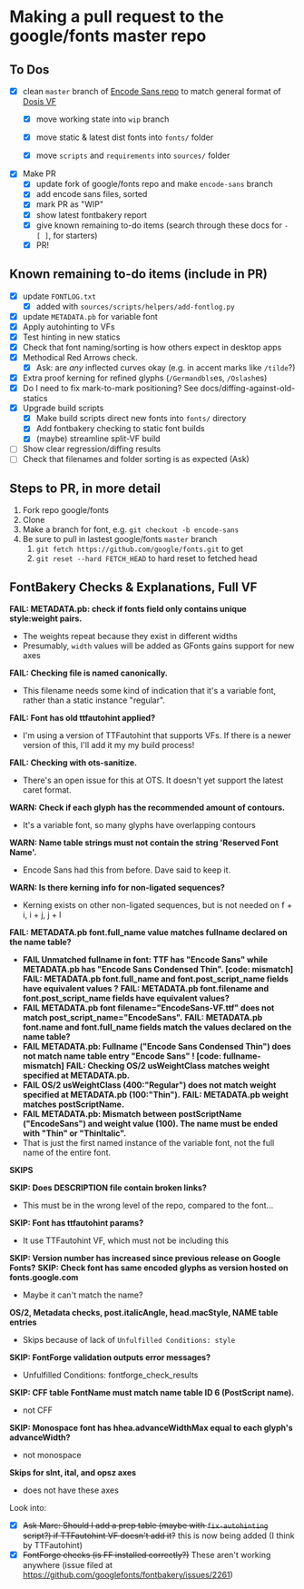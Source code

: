 # Making a pull request to the google/fonts master repo


## To Dos

- [x] clean `master` branch of [Encode Sans repo](https://github.com/thundernixon/Encode-Sans) to match general format of [Dosis VF](https://github.com/eliheuer/dosis-vf)
    - [x] move working state into `wip` branch
    - [x] move static & latest dist fonts into `fonts/` folder
    - [x] move `scripts` and `requirements` into `sources/` folder


- [x] Make PR
    - [x] update fork of google/fonts repo and make `encode-sans` branch
    - [x] add encode sans files, sorted
    - [x] mark PR as "WIP"
    - [x] show latest fontbakery report
    - [x] give known remaining to-do items (search through these docs for `- [ ]`, for starters)
    - [x] PR!

## Known remaining to-do items (include in PR)
- [x] update `FONTLOG.txt`
  - [x] added with `sources/scripts/helpers/add-fontlog.py`
- [x] update `METADATA.pb` for variable font
- [x] Apply autohinting to VFs
- [x] Test hinting in new statics
- [x] Check that font naming/sorting is how others expect in desktop apps
- [x] Methodical Red Arrows check. 
    - [x] Ask: are *any* inflected curves okay (e.g. in accent marks like `/tilde`?)
- [x] Extra proof kerning for refined glyphs (`/Germandbls`es, `/Oslash`es)
- [x] Do I need to fix mark-to-mark positioning? See docs/diffing-against-old-statics
- [x] Upgrade build scripts
    - [x] Make build scripts direct new fonts into `fonts/` directory
    - [x] Add fontbakery checking to static font builds
    - [x] (maybe) streamline split-VF build
- [ ] Show clear regression/diffing results
- [ ] Check that filenames and folder sorting is as expected (Ask)

## Steps to PR, in more detail

1. Fork repo google/fonts
2. Clone
3. Make a branch for font, e.g. `git checkout -b encode-sans`
4. Be sure to pull in lastest google/fonts `master` branch
    1. `git fetch https://github.com/google/fonts.git` to get
    2. `git reset --hard FETCH_HEAD` to hard reset to fetched head


## FontBakery Checks & Explanations, Full VF

**FAIL: METADATA.pb: check if fonts field only contains unique style:weight pairs.**
- The weights repeat because they exist in different widths
- Presumably, `width` values will be added as GFonts gains support for new axes

**FAIL: Checking file is named canonically.**
- This filename needs some kind of indication that it's a variable font, rather than a static instance "regular".

**FAIL: Font has old ttfautohint applied?**
- I'm using a version of TTFautohint that supports VFs. If there is a newer version of this, I'll add it my my build process!

**FAIL: Checking with ots-sanitize.**
- There's an open issue for this at OTS. It doesn't yet support the latest caret format.

**WARN: Check if each glyph has the recommended amount of contours.**
- It's a variable font, so many glyphs have overlapping contours

**WARN: Name table strings must not contain the string 'Reserved Font Name'.**
- Encode Sans had this from before. Dave said to keep it.

**WARN: Is there kerning info for non-ligated sequences?**
- Kerning exists on other non-ligated sequences, but is not needed on f + i, i + j, j + l

**FAIL: METADATA.pb font.full_name value matches fullname declared on the name table?**
- **FAIL Unmatched fullname in font: TTF has "Encode Sans" while METADATA.pb has "Encode Sans Condensed Thin". [code: mismatch]**
**FAIL: METADATA.pb font.full_name and font.post_script_name fields have equivalent values ?**
**FAIL: METADATA.pb font.filename and font.post_script_name fields have equivalent values?**
- **FAIL METADATA.pb font filename="EncodeSans-VF.ttf" does not match post_script_name="EncodeSans".**
**FAIL: METADATA.pb font.name and font.full_name fields match the values declared on the name table?**
- **FAIL METADATA.pb: Fullname ("Encode Sans Condensed Thin") does not match name table entry "Encode Sans" ! [code: fullname-mismatch]**
**FAIL: Checking OS/2 usWeightClass matches weight specified at METADATA.pb.**
- **FAIL OS/2 usWeightClass (400:"Regular") does not match weight specified at METADATA.pb (100:"Thin").**
**FAIL: METADATA.pb weight matches postScriptName.**
- **FAIL METADATA.pb: Mismatch between postScriptName ("EncodeSans") and weight value (100). The name must be ended with "Thin" or "ThinItalic".**
- That is just the first named instance of the variable font, not the full name of the entire font.

**SKIPS**

**SKIP: Does DESCRIPTION file contain broken links?**
- This must be in the wrong level of the repo, compared to the font...



**SKIP: Font has ttfautohint params?**
- It use TTFautohint VF, which must not be including this

**SKIP: Version number has increased since previous release on Google Fonts?**
**SKIP: Check font has same encoded glyphs as version hosted on fonts.google.com**
- Maybe it can't match the name?

**OS/2, Metadata checks, post.italicAngle, head.macStyle, NAME table entries**
- Skips  because of lack of `Unfulfilled Conditions: style`

**SKIP: FontForge validation outputs error messages?**
- Unfulfilled Conditions: fontforge_check_results

**SKIP: CFF table FontName must match name table ID 6 (PostScript name).**
- not CFF

**SKIP: Monospace font has hhea.advanceWidthMax equal to each glyph's advanceWidth?**
- not monospace

**Skips for slnt, ital, and opsz axes**
- does not have these axes

Look into:
- [x] ~~Ask Marc: Should I add a prep table (maybe with `fix-autohinting` script?) if TTFautohint VF doesn't add it?~~ this is now being added (I think by TTFautohint)
- [x] ~~FontForge checks (is FF installed correctly?)~~ These aren't working anywhere (issue filed at https://github.com/googlefonts/fontbakery/issues/2261)